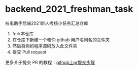 # backend_2021_freshman_task

杭电助手后端2021新人考核小任务汇总仓库

1. fork本仓库
2. 在仓库下新建一个和你 github 用户名同名的文件夹
3. 然后将你的程序源码放入此文件夹
4. 提交 Pull request

更多关于提交 PR 的教程：[github上pr提交步骤](https://zhuanlan.zhihu.com/p/342310539)
